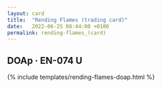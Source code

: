 ```yaml
---
layout: card
title:  "Rending Flames (trading card)"
date:   2022-06-25 08:44:00 +0100
permalink: rending-flames_(card)
---
```


## DOAp &middot; EN-074 U

{% include templates/rending-flames-doap.html %}